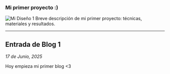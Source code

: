 ### Mi primer proyecto :)
![Mi Diseño 1](imagenes/diseño_1.jpeg)
Breve descripción de mi primer proyecto: técnicas, materiales y resultados.

---

## Entrada de Blog 1
_17 de Junio, 2025_

Hoy empieza mi primer blog <3

